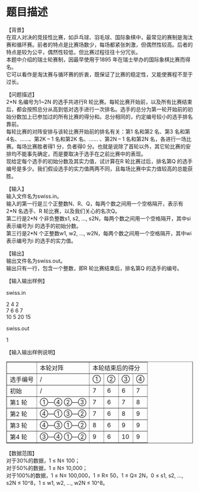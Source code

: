 # 题目描述


<p>
【背景】<br/>
在双人对决的竞技性比赛，如乒乓球、羽毛球、国际象棋中，最常见的赛制是淘汰赛和循环赛。前者的特点是比赛场数少，每场都紧张刺激，但偶然性较高。后者的特点是较为公平，偶然性较低，但比赛过程往往十分冗长。<br/>
本题中介绍的瑞士轮赛制，因最早使用于1895 年在瑞士举办的国际象棋比赛而得名。<br/>
它可以看作是淘汰赛与循环赛的折衷，既保证了比赛的稳定性，又能使赛程不至于过长。
</p>
<p>
【问题描述】<br/>
2*N 名编号为1~2N 的选手共进行R 轮比赛。每轮比赛开始前，以及所有比赛结束后，都会按照总分从高到低对选手进行一次排名。选手的总分为第一轮开始前的初始分数加上已参加过的所有比赛的得分和。总分相同的，约定编号较小的选手排名靠前。<br/>
每轮比赛的对阵安排与该轮比赛开始前的排名有关：第1 名和第2 名、第3 名和第4名、……、第2K – 1 名和第2K 名、…… 、第2N – 1 名和第2N 名，各进行一场比赛。每场比赛胜者得1 分，负者得0 分。也就是说除了首轮以外，其它轮比赛的安排均不能事先确定，而是要取决于选手在之前比赛中的表现。<br/>
现给定每个选手的初始分数及其实力值，试计算在R 轮比赛过后，排名第Q 的选手编号是多少。我们假设选手的实力值两两不同，且每场比赛中实力值较高的总能获胜。
</p>
<p>
【输入】<br/>
输入文件名为swiss.in。<br/>
输入的第一行是三个正整数N、R、Q，每两个数之间用一个空格隔开，表示有2*N 名选手、R 轮比赛，以及我们关心的名次Q。<br/>
第二行是2*N 个非负整数s1, s2, …, s2N，每两个数之间用一个空格隔开，其中si 表示编号为i 的选手的初始分数。<br/>
第三行是2*N 个正整数w1, w2, …, w2N，每两个数之间用一个空格隔开，其中wi 表示编号为i 的选手的实力值。
</p>
<p>
【输出】<br/>
输出文件名为swiss.out。<br/>
输出只有一行，包含一个整数，即R 轮比赛结束后，排名第Q 的选手的编号。
</p>
<p>
【输入输出样例】
</p>
<p>
swiss.in
</p>
<p>
2 4 2<br/>
7 6 6 7<br/>
10 5 20 15
</p>
<p>
swiss.out
</p>
<p>
1
</p>
<p>
【输入输出样例说明】
</p>
<table border="1">
<tbody>
<tr>
<td>
  
</td>
<td>
本轮对阵
</td>
<td colspan="4">
本轮结束后的得分
</td>
</tr>
<tr>
<td>
选手编号<br/>
</td>
<td>
/
</td>
<td>
①
</td>
<td>
②
</td>
<td>
③
</td>
<td>
④
</td>
</tr>
<tr>
<td>
初始<br/>
</td>
<td>
/
</td>
<td>
7
</td>
<td>
6
</td>
<td>
6
</td>
<td>
7
</td>
</tr>
<tr>
<td>
第1 轮<br/>
</td>
<td>
①—④ ②—③
</td>
<td>
7
</td>
<td>
6
</td>
<td>
7
</td>
<td>
8
</td>
</tr>
<tr>
<td>
第2 轮<br/>
</td>
<td>
④—① ③—②
</td>
<td>
7
</td>
<td>
6
</td>
<td>
8
</td>
<td>
9
</td>
</tr>
<tr>
<td>
第3 轮<br/>
</td>
<td>
④—③ ①—②
</td>
<td>
8
</td>
<td>
6
</td>
<td>
9
</td>
<td>
9
</td>
</tr>
<tr>
<td>
第4 轮
</td>
<td>
③—④ ①—②
</td>
<td>
9
</td>
<td>
6
</td>
<td>
10
</td>
<td>
9
</td>
</tr>
</tbody>
</table>
<p>
【数据范围】<br/>
对于30%的数据，1 ≤ N≤ 100；<br/>
对于50%的数据，1 ≤ N≤ 10,000；<br/>
对于100%的数据，1 ≤ N≤ 100,000，1 ≤ R≤ 50，1 ≤ Q≤ 2N，0 ≤ s1, s2, …, s2N ≤ 10^8，1 ≤ w1, w2, …, w2N ≤ 10^8。
</p>
